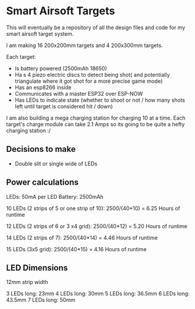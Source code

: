 # Smart Airsoft Targets

This will eventually be a repository of all the design files and code for my smart airsoft target system.

I am making 16 200x200mm targets and 4 200x300mm targets.

Each target: 
- Is battery powered (2500mAh 18650)
- Ha    s 4 piezo electric discs to detect being shot( and potentially triangulate where it got shot for a more precise game mode)
- Has an esp8266 inside
- Communicates with a master ESP32 over ESP-NOW
- Has LEDs to indicate state (whether to shoot or not / how many shots left until target is considered hit / down)

I am also building a mega charging station for charging 10 at a time. Each target's charge module can take 2.1 Amps so its going to be quite a hefty charging station :/

## Decisions to make
- Double slit or single wide of LEDs

## Power calculations
LEDs: 50mA per LED
Battery: 2500mAh

10 LEDs (2 strips of 5 or one strip of 10):
2500/(40*10) = 6.25 Hours of runtime

12 LEDs (2 strips of 6 or 3 x4 grid):
2500/(40*12) = 5.20 Hours of runtime

14 LEDs (2 strips of 7):
2500/(40*14) = 4.46 Hours of runtime

15 LEDs (3x5 grid):
2500/(40*15) = 4.16 Hours of runtime

## LED Dimensions

12mm strip width

3 LEDs long: 23mm
4 LEDs long: 30mm
5 LEDs long: 36.5mm
6 LEDs long: 43.5mm
7 LEDs long: 50mm